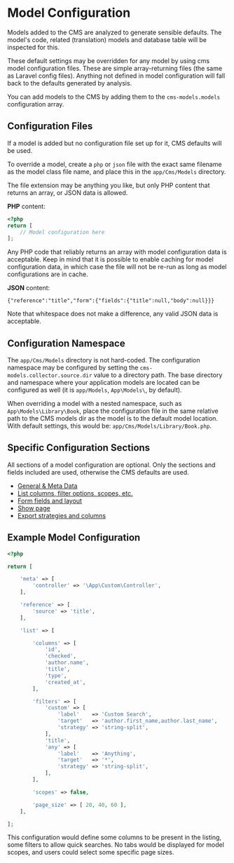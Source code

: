 # Model Configuration

Models added to the CMS are analyzed to generate sensible defaults. 
The model's code, related (translation) models and database table will be inspected for this.
 
These default settings may be overridden for any model by using cms model configuration files. 
These are simple array-returning files (the same as Laravel config files).
Anything not defined in model configuration will fall back to the defaults generated by analysis.

You can add models to the CMS by adding them to the `cms-models.models` configuration array.


## Configuration Files

If a model is added but no configuration file set up for it, CMS defaults will be used.

To override a model, create a `php` or `json` file with the exact same filename as the model class file name, and place this in the `app/Cms/Models` directory.

The file extension may be anything you like, but only PHP content that returns an array, or JSON data is allowed.
 
**PHP** content:

```php
<?php
return [
    // Model configuration here    
];
```

Any PHP code that reliably returns an array with model configuration data is acceptable.
Keep in mind that it is possible to enable caching for model configuration data, 
in which case the file will not be re-run as long as model configurations are in cache.

**JSON** content:

```
{"reference":"title","form":{"fields":{"title":null,"body":null}}}
```

Note that whitespace does not make a difference, any valid JSON data is acceptable.

## Configuration Namespace

The `app/Cms/Models` directory is not hard-coded. The configuration namespace may be configured by setting the `cms-models.collector.source.dir` value to a directory path.
The base directory and namespace where your application models are located can be configured as well (it is `app/Models`, `App\Models\`, by default).

When overriding a model with a nested namespace, such as `App\Models\Library\Book`, place the configuration file in the same relative path to the CMS models dir as the model is to the default model location. 
With default settings, this would be: `app/Cms/Models/Library/Book.php`.


## Specific Configuration Sections

All sections of a model configuration are optional.
Only the sections and fields included are used, otherwise the CMS defaults are used.

- [General & Meta Data](ModelConfiguration/Meta.md)
- [List columns, filter options, scopes, etc.](ModelConfiguration/List.md)
- [Form fields and layout](ModelConfiguration/Form.md)
- [Show page](ModelConfiguration/Show.md)
- [Export strategies and columns](ModelConfiguration/Export.md)


## Example Model Configuration

```php
<?php

return [

    'meta' => [
        'controller' => '\App\Custom\Controller',
    ],

    'reference' => [
        'source' => 'title',
    ],

    'list' => [

        'columns' => [
            'id',
            'checked',
            'author.name',
            'title',
            'type',
            'created_at',
        ],

        'filters' => [
            'custom' => [
                'label'    => 'Custom Search',
                'target'   => 'author.first_name,author.last_name',
                'strategy' => 'string-split',
            ],
            'title',
            'any' => [
                'label'    => 'Anything',
                'target'   => '*',
                'strategy' => 'string-split',
            ],
        ],

        'scopes' => false,

        'page_size' => [ 20, 40, 60 ],
    ],

];
```

This configuration would define some columns to be present in the listing, some filters to allow quick searches. 
No tabs would be displayed for model scopes, and users could select some specific page sizes.

